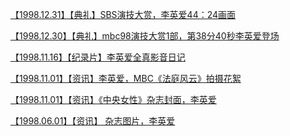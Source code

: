 <a href="https://weibo.com/6493535909/JwtZIx74H" rel="nofollow">【1998.12.31】【典礼】SBS演技大赏，李英爱44：24画面</a>

<a href="https://weibo.com/6493535909/InlQfcjxy" rel="nofollow">【1998.12.30】【典礼】mbc98演技大赏1部，第38分40秒李英爱登场</a>

<a href="https://weibo.com/6493535909/HkfZO474u" rel="nofollow">【1998.11.16】【纪录片】李英爱全真影音日记</a>

<a href="https://weibo.com/3965220781/IfIhYFJoL" rel="nofollow">【1998.11.01】【资讯】李英爱，MBC《法庭风云》拍摄花絮</a>

<a href="https://weibo.com/6493535909/IAILJvc37" rel="nofollow">【1998.11.01】【资讯】《中央女性》杂志封面，李英爱</a>

<a href="https://weibo.com/6493535909/IAIMBiooM" rel="nofollow">【1998.06.01】【资讯】 杂志图片，李英爱</a>
